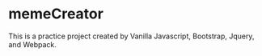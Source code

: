 # memeCreator

This is a practice project created by Vanilla Javascript, Bootstrap, Jquery, and Webpack.
